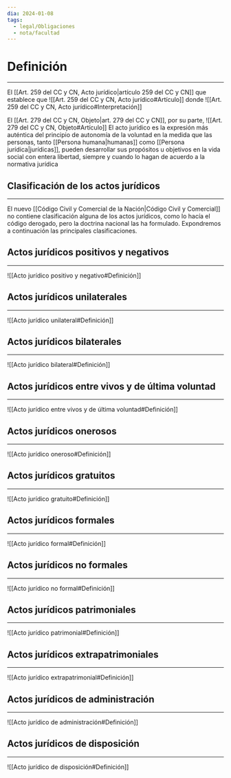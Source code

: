 ```yaml
---
dia: 2024-01-08
tags:
  - legal/Obligaciones
  - nota/facultad
---
```

# Definición
---
El [[Art. 259 del CC y CN, Acto jurídico|artículo 259 del CC y CN]] que establece que ![[Art. 259 del CC y CN, Acto jurídico#Artículo]] donde ![[Art. 259 del CC y CN, Acto jurídico#Interpretación]]

El [[Art. 279 del CC y CN, Objeto|art. 279 del CC y CN]], por su parte, ![[Art. 279 del CC y CN, Objeto#Artículo]]
El acto jurídico es la expresión más auténtica del principio de autonomía de la voluntad en la medida que las personas, tanto [[Persona humana|humanas]] como [[Persona jurídica|jurídicas]], pueden desarrollar sus propósitos u objetivos en la vida social con entera libertad, siempre y cuando lo hagan de acuerdo a la normativa jurídica

## Clasificación de los actos jurídicos
---
El nuevo [[Código Civil y Comercial de la Nación|Código Civil y Comercial]] no contiene clasificación alguna de los actos jurídicos, como lo hacía el código derogado, pero la doctrina nacional las ha formulado. Expondremos a continuación las principales clasificaciones.

## Actos jurídicos positivos y negativos
---
![[Acto jurídico positivo y negativo#Definición]]

## Actos jurídicos unilaterales
---
![[Acto jurídico unilateral#Definición]]

## Actos jurídicos bilaterales
---
![[Acto jurídico bilateral#Definición]]

## Actos jurídicos entre vivos y de última voluntad
---
![[Acto jurídico entre vivos y de última voluntad#Definición]]


## Actos jurídicos onerosos
---
![[Acto jurídico oneroso#Definición]]

## Actos jurídicos gratuitos
---
![[Acto jurídico gratuito#Definición]]

## Actos jurídicos formales
---
![[Acto jurídico formal#Definición]]

## Actos jurídicos no formales
---
![[Acto jurídico no formal#Definición]]

## Actos jurídicos patrimoniales
---
![[Acto jurídico patrimonial#Definición]]

## Actos jurídicos extrapatrimoniales
---
![[Acto jurídico extrapatrimonial#Definición]]


## Actos jurídicos de administración
---
![[Acto jurídico de administración#Definición]]

## Actos jurídicos de disposición
---
![[Acto jurídico de disposición#Definición]]

